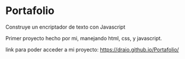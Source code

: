 # Portafolio
Construye un encriptador de texto con Javascript

Primer proyecto hecho por mi, manejando html, css, y javascript.

link para poder acceder a mi proyecto:
https://draio.github.io/Portafolio/
